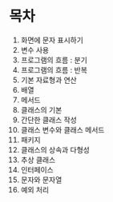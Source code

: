 # 목차

1. 화면에 문자 표시하기
2. 변수 사용
3. 프로그램의 흐름 : 분기
4. 프로그램의 흐름 : 반복
5. 기본 자료형과 연산
6. 배열
7. 메서드
8. 클래스의 기본
9. 간단한 클래스 작성
10. 클래스 변수와 클래스 메서드
11. 패키지
12. 클래스의 상속과 다형성
13. 추상 클래스
14. 인터페이스
15. 문자와 문자열
16. 예외 처리